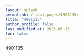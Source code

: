 ```yaml
---
layout: splash
permalink: /float_pages/4901135/
title: "4901135"
author_profile: false
last_modified_at: 2025-06-13
toc: false
---
```

 
4901135
